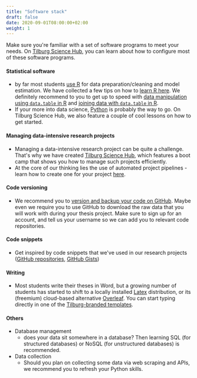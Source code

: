 ```yaml
---
title: "Software stack"
draft: false
date: 2020-09-01T08:00:00+02:00
weight: 1
---
```


Make sure you're familiar with a set of software programs to meet your needs.
On [Tilburg Science Hub](http://tilburgsciencehub.com/setup), you can learn
about how to configure most of these software programs.


#### Statistical software
- by far most students [use R](http://tilburgsciencehub.com/setup/R) for data preparation/cleaning
and model estimation. We have collected a few tips on how to [learn R here](http://tilburgsciencehub.com/tips/learn_R/). We definitely recommend to you to get up to speed with [data manipulation using `data.table` in R](https://learn.datacamp.com/courses/data-manipulation-with-datatable-in-r) and [joining data with `data.table` in R](https://learn.datacamp.com/courses/joining-data-with-datatable-in-r).
- If your more into data science, [Python](http://tilburgsciencehub.com/setup/python) is probably the way to go. On Tilburg Science Hub, we also feature a couple of cool lessons on how to get started.

#### Managing data-intensive research projects
- Managing a data-intensive research project can be quite a challenge. That's why we have created [Tilburg Science Hub](http://tilburgsciencehub.com), which features a boot camp that shows you how to manage such projects efficiently.
- At the core of our thinking lies the use of automated project pipelines - learn how to create one for your project [here](/pipeline).

#### Code versioning
- We recommend you to [version and backup your code on GitHub](http://tilburgsciencehub.com/workflow/versioning/). Maybe even we require you to use GitHub to download the raw data that you will work with during your thesis project. Make sure to sign up for an account, and tell us your username so we can add you to relevant code repositories.

#### Code snippets
- Get inspired by code snippets that we've used in our research projects ([GitHub repositories](https://github.com/hannesdatta?tab=repositories), [GitHub Gists](https://gist.github.com/hannesdatta))

#### Writing
- Most students write their theses in Word, but a growing number of students
  has started to shift to a locally installed [Latex](http://tilburgsciencehub.com/setup/latex/) distribution, or its (freemium) cloud-based alternative [Overleaf](https://www.overleaf.com). You can start typing directly in one of the [Tilburg-branded templates](https://www.overleaf.com/gallery/tagged/tilburg).

#### Others

- Database management
  - does your data sit somewhere in a database? Then learning SQL
(for structured databases) or NoSQL (for unstructured databases) is recommended.
- Data collection
  - Should you plan on collecting some data via web scraping and APIs,
  we recommend you to refresh your Python skills.
